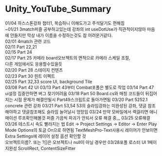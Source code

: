 # Unity_YouTube_Summary
01/04 하스스톤강좌 챕터1, 복습하니 이해도가고 주석달기도 편해짐<br/>
~01/21 3match퍼즐 공부하고있는데 강좌의 int useDotUse가 직관적이지않아 마음에 안들지만  막상 내가 이름을 수정하는것도 참 어려운거같다.<br/>
02/01 4match 관련 코드<br/>
02/11 Part 22,21<br/>
02/15 Part 24<br/>
02/17 Part 25 카메라 board오브젝트의 면적으로 카메라 스케일 조절,<br/>
다른 게임에서도 응용할수있을듯<br/>
02/20 Part 28 스테이지 컨텐츠<br/>
02/23 Part 30 힌트 이펙트<br/>
02/25 Part 32,33 score UI, background Tile<br/>
03/08 Part 42 UI
03/13 Part 43부터 Combat포폴은 별도로 작업 
03/14 Part 47 ui설정 집중안하면 버그 찾기어려움
03/18 Part 50 Board.cs와 매칭 코드들이 뒤집어지는 시점 문제가 해결안될시 Part49스크립트로 돌아가면됨
03/20 Part 5252.1 concrete 관련 강좌
03/21 Part 53,54  53의 슬라임강좌는 미완성된 강좌, 댓글 참조해야하고 댓글참조해도 슬라임 늘어날시 엉망임
03/24 만약 모바일에서 랙걸리면 애니매이션 루프확인해볼것 퍼즐 가끔씩 파괴가 안되서 오류 해결 중,,,
03/25 오류해결 </br>
03/26 테스트시 속도 빨라지는 법 
Edit -> Project Settings -> Editor -> Enter Play Mode Options의 토글 On으로 하면됨
TextMeshPro-Text사용시 레이어가 안보이면 Extra Settings에 레이어 설정 옵션 확인할 것 </br>
오브젝트이름?. 또는 ?[]은 오브젝트나 null이 아닐 경우만 
03/28포폴 로스터 UI 1페이지완성 ScrollRect, ContentSizeFitter 

